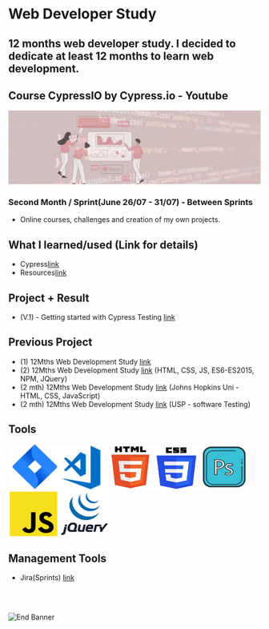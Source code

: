 # Web Developer Study
## 12 months web developer study. I decided to dedicate at least 12 months to learn web development.
## Course CypressIO by Cypress.io - Youtube

![Begin Banner](/Documentation/top-1200x350.gif)

### Second Month / Sprint(June 26/07 - 31/07) - Between Sprints
* Online courses, challenges and creation of my own projects.

## What I learned/used (Link for details)
* Cypress[link](https://github.com/pittyh6/cypressIo_Testing-yr-first-application-12Mths-WebDevStudy-2022-2023/blob/master/learnedCypress.md)
* Resources[link](https://github.com/pittyh6/cypressIo_Testing-yr-first-application-12Mths-WebDevStudy-2022-2023/blob/master/learnedResources.md)
<!--
* JavaScript ES6/ES2015 [link](https://github.com/pittyh6/JohnsHopkinsUni_html-css-and-Javascript-for-Web-Developers_2-12Mths-WebDevStudy-2022-2023/blob/master/learnedES6-ES2015.md)
-->
## Project + Result
* (V.1) - Getting started with Cypress Testing [link](https://github.com/pittyh6/cypressIo_Testing-yr-first-application-12Mths-WebDevStudy-2022-2023/blob/master/learnedCypress.md)


## Previous Project
* (1) 12Mths Web Development Study [link](https://github.com/pittyh6/1-12Mths-WebDevelopmentStudy-2022-2023)
* (2) 12Mths Web Development Study [link](https://github.com/pittyh6/2-12Mths-WebDevelopmentStudy-2022-2023) (HTML, CSS, JS, ES6-ES2015, NPM, JQuery)
* (2 mth) 12Mths Web Development Study [link](https://github.com/pittyh6/JohnsHopkinsUni_html-css-and-Javascript-for-Web-Developers_2-12Mths-WebDevStudy-2022-2023) (Johns Hopkins Uni - HTML, CSS, JavaScript)
* (2 mth) 12Mths Web Development Study [link](https://github.com/pittyh6/USP_Introduction-to-Software-Testing_12Mths-WebDevStudy-2022-2023) (USP - software Testing)

## Tools
<img src= Documentation/jira.png  height="90" width="100" ><img src= Documentation/vscode.png  height="90" width="100"><img src= Documentation/html.png  height="90" width="90"><img src= Documentation/css.png  height="90" width="90"><img src= Documentation/photoshop.png  height="90" width="100"><img src= Documentation/js.png  height="90" width="100"><img src= Documentation/jquery.png  height="90" width="100">

## Management Tools
* Jira(Sprints) [link](https://github.com/pittyh6/cypressIo_Testing-yr-first-application-12Mths-WebDevStudy-2022-2023/blob/master/Sprint)

<br>
<br>

![End Banner](/Documentation/botton-1200x350.gif)